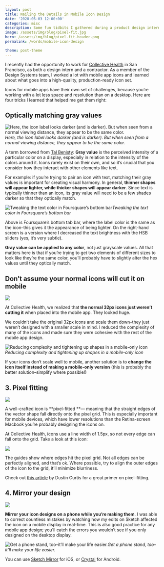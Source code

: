```yaml
---
layout: post
title: Nailing the Details in Mobile Icon Design
date: '2020-05-03 12:00:00'
categories: misc
description: Some fun tidbits I gathered during a product design internship at Collective Health.
image: /assets/img/blog/pixel-fit.jpg
hero: /assets/img/blog/pixel-fit-header.png
permalink: /words/mobile-icon-design

theme: post-theme
---
```




I recently had the opportunity to work for [Collective Health](https://collectivehealth.com/) in San Francisco, as both a design intern and a contractor. As a member of the Design Systems team, I worked a lot with mobile app icons and learned about what goes into a high-quality, production-ready icon set.

Icons for mobile apps have their own set of challenges, because you’re working with a lot less space and resolution than on a desktop. Here are four tricks I learned that helped me get them right:

## Optically matching gray values

![Here, the icon label looks darker (and is darker). But when seen from a normal viewing distance, they appear to be the same color.](https://cdn-images-1.medium.com/max/3586/1*soFC6BCakCbor31KhFGStQ.jpeg)*Here, the icon label looks darker (and is darker). But when seen from a normal viewing distance, they appear to be the same color.*

A term borrowed from [Tal Benisty](http://www.talbenisty.com): **Gray value** is the perceived intensity of a particular color on a display, especially in relation to the intensity of the colors around it. Icons rarely exist on their own, and so it’s crucial that you consider how they interact with other elements like text.

For example: if you’re trying to pair an icon with text, matching their gray values is important for creating visual harmony. In general, **thinner shapes will appear lighter, while thicker shapes will appear darker**. Since text is typically thinner than an icon, its gray value will need to be a few shades darker so that they optically match.

![Tweaking the text color in Foursquare’s bottom bar](https://cdn-images-1.medium.com/max/5620/1*tvsyBvgQlwXcwq6VuerITA.jpeg)*Tweaking the text color in Foursquare’s bottom bar*

Above is Foursquare’s bottom tab bar, where the label color is the same as the icon–this gives it the appearance of being lighter. On the right-hand screen is a version where I decreased the text brightness with the HSB sliders (yes, it’s very subtle).

**Gray value can be applied to any color**, not just grayscale values. All that matters here is that if you’re trying to get two elements of different sizes to look like they’re the same color, you’ll probably have to slightly alter the hex values until they optically match.

## Don’t assume your normal icons will cut it on mobile

![](https://cdn-images-1.medium.com/max/11520/1*Vh1DebRrbQZ58kaP3RXmkQ.png)

At Collective Health, we realized that **the normal 32px icons just weren’t cutting it** when placed into the mobile app. They looked huge.

We couldn’t take the original 32px icons and scale them down–they just weren’t designed with a smaller scale in mind. I reduced the complexity of many of the icons and made sure they were cohesive with the rest of the mobile app design.

![Reducing complexity and tightening up shapes in a mobile-only icon](https://cdn-images-1.medium.com/max/3840/1*nA9QlEQIUlyzJWeKf0I5OA.jpeg)*Reducing complexity and tightening up shapes in a mobile-only icon*

If your icons don’t scale well to mobile, another solution is to **change the icon itself instead of making a mobile-only version** (this is probably the better solution–simplify where possible!)

## **3. Pixel fitting**

![](https://cdn-images-1.medium.com/max/11520/1*2Q9UUAHcGzoDmnjRqekgRQ.png)

A well-crafted icon is **pixel-fitted **— meaning that the straight edges of the vector shape fall directly onto the pixel grid. This is especially important for mobile devices, which have lower resolutions than the Retina-screen Macbook you’re probably designing the icons on.

At Collective Health, icons use a line width of 1.5px, so not every edge can fall onto the grid. Take a look at this icon:

![](https://cdn-images-1.medium.com/max/3840/1*Xm4kvhiJsBw8iv6eoGqSMg.jpeg)

The guides show where edges hit the pixel grid. Not all edges can be perfectly aligned, and that’s ok. Where possible, try to align the outer edges of the icon to the grid, it’ll minimize blurriness.

Check out [this article](https://dcurt.is/pixel-fitting) by Dustin Curtis for a great primer on pixel-fitting.

## 4. Mirror your design

![](https://cdn-images-1.medium.com/max/11520/1*g9APCSNxPJzPxCswM-KTiA.png)

**Mirror your icon designs on a phone while you’re making them**. I was able to correct countless mistakes by watching how my edits on Sketch affected the icon on a mobile display in real-time. This is also good practice for any mobile app design; you’ll catch the errors you wouldn’t see if you only designed on the desktop display.

![Get a phone stand, too–it’ll make your life easier.](https://cdn-images-1.medium.com/max/3840/1*z-dI5qCvz614FNKT2BPuGg.jpeg)*Get a phone stand, too–it’ll make your life easier.*

You can use [Sketch Mirror](https://www.sketch.com/docs/mirror/) for iOS, or [Crystal](https://crystal.smithy.productions/) for Android.
